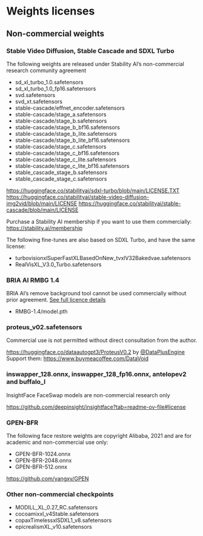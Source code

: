 # Weights licenses

## Non-commercial weights

### Stable Video Diffusion, Stable Cascade and SDXL Turbo

The following weights are released under Stability AI’s non-commercial research community agreement

- sd_xl_turbo_1.0.safetensors
- sd_xl_turbo_1.0_fp16.safetensors
- svd.safetensors
- svd_xt.safetensors
- stable-cascade/effnet_encoder.safetensors
- stable-cascade/stage_a.safetensors
- stable-cascade/stage_b.safetensors
- stable-cascade/stage_b_bf16.safetensors
- stable-cascade/stage_b_lite.safetensors
- stable-cascade/stage_b_lite_bf16.safetensors
- stable-cascade/stage_c.safetensors
- stable-cascade/stage_c_bf16.safetensors
- stable-cascade/stage_c_lite.safetensors
- stable-cascade/stage_c_lite_bf16.safetensors
- stable_cascade_stage_b.safetensors
- stable_cascade_stage_c.safetensors

https://huggingface.co/stabilityai/sdxl-turbo/blob/main/LICENSE.TXT
https://huggingface.co/stabilityai/stable-video-diffusion-img2vid/blob/main/LICENSE
https://huggingface.co/stabilityai/stable-cascade/blob/main/LICENSE

Purchase a Stability AI membership if you want to use them commercially:
https://stability.ai/membership

The following fine-tunes are also based on SDXL Turbo, and have the same license:

- turbovisionxlSuperFastXLBasedOnNew_tvxlV32Bakedvae.safetensors
- RealVisXL_V3.0_Turbo.safetensors

### BRIA AI RMBG 1.4

BRIA AI’s remove background tool cannot be used commercially without prior agreement. [See full licence details](https://bria.ai/bria-huggingface-model-license-agreement/)

- RMBG-1.4/model.pth

### proteus_v02.safetensors

Commercial use is not permitted without direct consultation from the author.

https://huggingface.co/dataautogpt3/ProteusV0.2 by [@DataPlusEngine](https://twitter.com/DataPlusEngine)
Support them: https://www.buymeacoffee.com/DataVoid

### inswapper_128.onnx, inswapper_128_fp16.onnx, antelopev2 and buffalo_l

InsightFace FaceSwap models are non-commercial research only

https://github.com/deepinsight/insightface?tab=readme-ov-file#license

### GPEN-BFR

The following face restore weights are copyright Alibaba, 2021 and are for academic and non-commercial use only:

- GPEN-BFR-1024.onnx
- GPEN-BFR-2048.onnx
- GPEN-BFR-512.onnx

https://github.com/yangxy/GPEN

### Other non-commercial checkpoints

- MODILL_XL_0.27_RC.safetensors
- cocoamixxl_v4Stable.safetensors
- copaxTimelessxlSDXL1_v8.safetensors
- epicrealismXL_v10.safetensors
